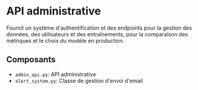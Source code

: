 # API administrative

Fournit un système d'authentification et des endpoints pour la gestion des données, des utilisateurs et des entraînements, pour la comparaison des métriques et le choix du modèle en production.

## Composants

- `admin_api.py`: API administrative
- `alert_system.py`: Classe de gestion d'envoi d'email